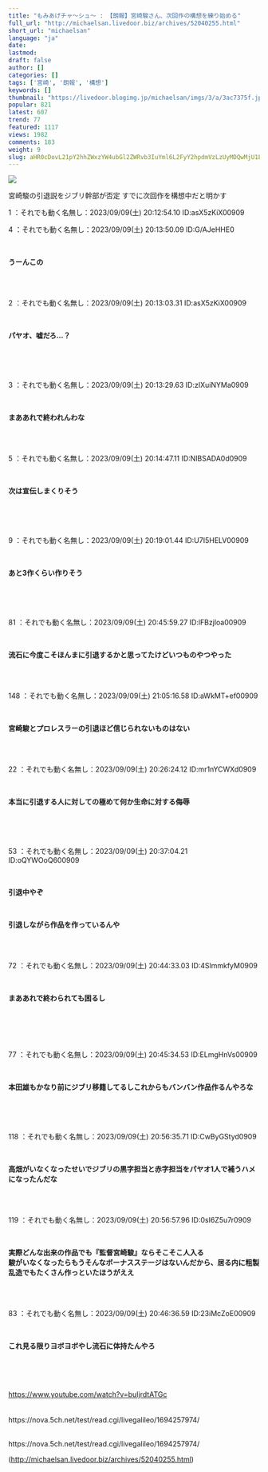 ```yaml
---
title: "もみあげチャ〜シュ〜 : 【朗報】宮崎駿さん、次回作の構想を練り始める"
full_url: "http://michaelsan.livedoor.biz/archives/52040255.html"
short_url: "michaelsan"
language: "ja"
date: 
lastmod: 
draft: false
author: []
categories: []
tags: ['宮崎', '朗報', '構想']
keywords: []
thumbnail: "https://livedoor.blogimg.jp/michaelsan/imgs/3/a/3ac7375f.jpg"
popular: 821
latest: 607
trend: 77
featured: 1117
views: 1982
comments: 183
weight: 9
slug: aHR0cDovL21pY2hhZWxzYW4ubGl2ZWRvb3IuYml6L2FyY2hpdmVzLzUyMDQwMjU1Lmh0bWw=
---
```


![](https://livedoor.blogimg.jp/michaelsan/imgs/3/a/3ac7375f.jpg)

<div><p>宮崎駿の引退説をジブリ幹部が否定 すでに次回作を構想中だと明かす</p><p>1 ：それでも動く名無し：2023/09/09(土) 20:12:54.10 ID:asX5zKiX00909</p><p>4 ：それでも動く名無し：2023/09/09(土) 20:13:50.09 ID:G/AJeHHE0</p><br><b><p>うーんこの <br></p><br></b><br><p>2 ：それでも動く名無し：2023/09/09(土) 20:13:03.31 ID:asX5zKiX00909</p><br><b><p>パヤオ、嘘だろ…？</p><br></b><br><br><p>3 ：それでも動く名無し：2023/09/09(土) 20:13:29.63 ID:zIXuiNYMa0909</p><br><b><p>まああれで終われんわな </p></b><br><br><p>5 ：それでも動く名無し：2023/09/09(土) 20:14:47.11 ID:NlBSADA0d0909</p><br><b><p>次は宣伝しまくりそう </p><br></b><br><br><p>9 ：それでも動く名無し：2023/09/09(土) 20:19:01.44 ID:U7I5HELV00909</p><br><b><p>あと3作くらい作りそう </p><br></b><br><br><p>81 ：それでも動く名無し：2023/09/09(土) 20:45:59.27 ID:lFBzjloa00909</p><br><b><p>流石に今度こそほんまに引退するかと思ってたけどいつものやつやった </p></b><br><br><p>148 ：それでも動く名無し：2023/09/09(土) 21:05:16.58 ID:aWkMT+ef00909</p><br><b><p>宮崎駿とプロレスラーの引退ほど信じられないものはない </p></b><br><br><p>22 ：それでも動く名無し：2023/09/09(土) 20:26:24.12 ID:mr1nYCWXd0909</p><br><b><p>本当に引退する人に対しての極めて何か生命に対する侮辱 </p><br></b><br><br><p>53 ：それでも動く名無し：2023/09/09(土) 20:37:04.21 ID:oQYWOoQ600909</p><br><p><b><p>引退中やぞ</p></b></p><p><b><p><br></p></b></p><b><p>引退しながら作品を作っているんや <br></p><br></b><br><p>72 ：それでも動く名無し：2023/09/09(土) 20:44:33.03 ID:4SlmmkfyM0909</p><br><b><p><p>まああれで終わられても困るし </p><br></p><br></b><br><p>77 ：それでも動く名無し：2023/09/09(土) 20:45:34.53 ID:ELmgHnVs00909</p><br><b><p>本田雄もかなり前にジブリ移籍してるしこれからもバンバン作品作るんやろな </p><br></b><br><br><p>118 ：それでも動く名無し：2023/09/09(土) 20:56:35.71 ID:CwByGStyd0909</p><br><b><p>高畑がいなくなったせいでジブリの黒字担当と赤字担当をパヤオ1人で補うハメになったんだな <br></p><br></b><br><p>119 ：それでも動く名無し：2023/09/09(土) 20:56:57.96 ID:0sI6Z5u7r0909</p><br><b><p>実際どんな出来の作品でも『監督宮崎駿』ならそこそこ人入る<br>駿がいなくなったらもうそんなボーナスステージはないんだから、居る内に粗製乱造でもたくさん作っといたほうがええ </p></b><br><br><p>83 ：それでも動く名無し：2023/09/09(土) 20:46:36.59 ID:23iMcZoE00909</p><br><p><b><p>これ見る限りヨボヨボやし流石に体持たんやろ </p></b><br></p><br><br><a href='https://www.youtube.com/watch?v=buIjrdtATGc' target='_blank' title=''>https://www.youtube.com/watch?v=buIjrdtATGc<br></a><br><br>https://nova.5ch.net/test/read.cgi/livegalileo/1694257974/<br><br clear='all'> <p id='a6850dc6aefc0d5bbff2bea180d92d89'> </p> <p id='a6850dc6aefc0d5bbff2bea180d92d89'> </p> <p class='alistcloud-container-6795'></p> <p>https://nova.5ch.net/test/read.cgi/livegalileo/1694257974/</p></div>

(http://michaelsan.livedoor.biz/archives/52040255.html)
